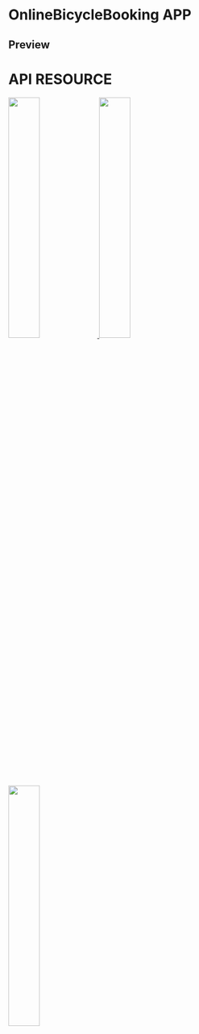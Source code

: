 # OnlineBicycleBooking APP

## Preview
# API RESOURCE <a href="https://github.com/afryannn/BicycleApi">
<img src="https://github.com/afryannn/OnlineBicycleBookingSystem/blob/master/git/prev1r.png" width="35%">
<img src="https://github.com/afryannn/OnlineBicycleBookingSystem/blob/master/git/prevspd2.png" width="35%">
<img src="https://github.com/afryannn/OnlineBicycleBookingSystem/blob/master/git/prevspd3.png" width="35%">

